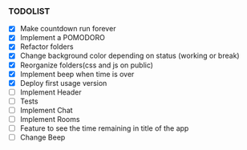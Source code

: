 ### TODOLIST

 - [x] Make countdown run forever
 - [x] Implement a POMODORO
 - [x] Refactor folders 
 - [x] Change background color depending on status (working or break)
 - [x] Reorganize folders(css and js on public)
 - [X] Implement beep when time is over
 - [x] Deploy first usage version 
 - [ ] Implement Header
 - [ ] Tests
 - [ ] Implement Chat
 - [ ] Implement Rooms
 - [ ] Feature to see the time remaining in title of the app
 - [ ] Change Beep